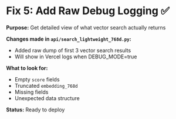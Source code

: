 # Fix 5: Add Raw Debug Logging ✅

**Purpose:** Get detailed view of what vector search actually returns

**Changes made in `api/search_lightweight_768d.py`:**
- Added raw dump of first 3 vector search results
- Will show in Vercel logs when DEBUG_MODE=true

**What to look for:**
- Empty `score` fields
- Truncated `embedding_768d`
- Missing fields
- Unexpected data structure

**Status:** Ready to deploy
